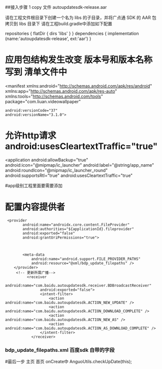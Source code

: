 ##接入步骤
1 copy 文件  autoupdatesdk-release.aar

请在工程文件根目录下创建一个名为 libs 的子目录，并将广点通 SDK 的 AAR 包拷贝到 libs 目录下
请在工程build.gradle中添加如下配置 

repositories {
  flatDir {
      dirs 'libs'
  }
}
dependencies {
  implementation (name:'autoupdatesdk-release', ext:'aar')
}
# 应用包结构发生改变  版本号和版本名称写到 清单文件中
<manifest xmlns:android="http://schemas.android.com/apk/res/android"
    xmlns:app="http://schemas.android.com/apk/res-auto"
    xmlns:tools="http://schemas.android.com/tools"
    package="com.liuan.videowallpaper"

    android:versionCode="37"
    android:versionName="3.1.0">

# 允许http请求  android:usesCleartextTraffic="true"
  <application
        android:allowBackup="true"
        android:icon="@mipmap/ic_launcher"
        android:label="@string/app_name"
        android:roundIcon="@mipmap/ic_launcher_round"
        android:supportsRtl="true"
        android:usesCleartextTraffic="true"

 #app级别工程里面要需要添加


 <meta-data
            android:name="BDAPPID"
            android:value="baiduId" />
        <meta-data
            android:name="BDAPPKEY"
            android:value="BDAPPKEY" />

#  配置内容提供者
     <provider
            android:name="androidx.core.content.FileProvider"
            android:authorities="${applicationId}.fileprovider"
            android:exported="false"
            android:grantUriPermissions="true">



            <meta-data
                android:name="android.support.FILE_PROVIDER_PATHS"
                android:resource="@xml/bdp_update_filepaths" />
        </provider>
         <!-- 更新所需广播-->
              <receiver
                    android:name="com.baidu.autoupdatesdk.receiver.BDBroadcastReceiver"
                    android:exported="false">
                    <intent-filter>
                        <action android:name="com.baidu.autoupdatesdk.ACTION_NEW_UPDATE" />
                        <action android:name="com.baidu.autoupdatesdk.ACTION_DOWNLOAD_COMPLETE" />
                        <action android:name="com.baidu.autoupdatesdk.ACTION_NEW_AS" />
                        <action android:name="com.baidu.autoupdatesdk.ACTION_AS_DOWNLOAD_COMPLETE" />
                    </intent-filter>
                </receiver>

 ### bdp_update_filepaths.xml  百度sdk 自带的字段


 <resources>
     <external-files-path name="extfiles" path="autoupdatecache/" />
     <external-cache-path name="extcachs" path="autoupdatecache/" />
     <cache-path name="intcachs" path="autoupdatecache/" />
 </resources>


#最后一步
主页 首页 onCreate中
 AnguoUtils.checkUpDate(this);

